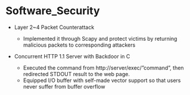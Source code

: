 # Software_Security
* Layer 2~4 Packet Counterattack
  * Implemented it through Scapy and protect victims by returning malicious packets to corresponding attackers

* Concurrent HTTP 1.1 Server with Backdoor in C
  * Executed the command from http://server/exec/”command”, then redirected STDOUT result to the web page.
   * Equipped I/O buffer with self-made vector support so that users never suffer from buffer overflow
